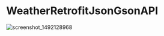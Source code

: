 # WeatherRetrofitJsonGsonAPI
![screenshot_1492128968](https://cloud.githubusercontent.com/assets/20631330/25068475/2b242b9c-2233-11e7-9361-d69480a4941f.png)
